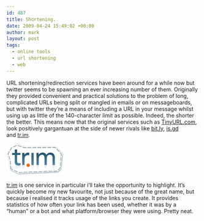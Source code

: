 ```yaml
---
id: 487
title: Shortening.
date: 2009-04-24 15:49:02 +00:00
author: mark
layout: post
tags:
  - online tools
  - url shortening
  - web
---
```

URL shortening/redirection services have been around for a while now but twitter seems to be spawning an ever increasing number of them. Originally they provided convenient and practical solutions to the problem of long, complicated URLs being split or mangled in emails or on messageboards, but with twitter they&#8217;re a means of including a URL in your message whilst using up as little of the 140-character limit as possible. Indeed, the shorter the better. This means now that the original services such as [TinyURL.com](http://tinyurl.com/), look positively gargantuan at the side of newer rivals like [bit.ly](http://bit.ly), [is.gd](http://is.gd) and [tr.im](http://tr.im).

<img class="alignright size-full wp-image-488" title="tr-im" src="/images/fromwp/2009/04/tr-im.jpg" alt="tr-im" width="150" height="83" />

[tr.im](http://tr.im) is one service in particular i&#8217;ll take the opportunity to highlight. It&#8217;s quickly become my new favourite, not just because of the great name, but because i realised it tracks usage of the links you create. It provides statistics of how often your link has been used, whether it was by a &#8220;human&#8221; or a bot and what platform/browser they were using. Pretty neat.